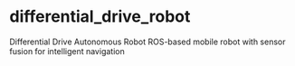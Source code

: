# differential_drive_robot
Differential Drive Autonomous Robot  ROS-based mobile robot with sensor fusion for intelligent navigation
